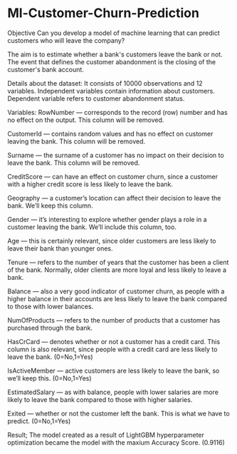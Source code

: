 # Ml-Customer-Churn-Prediction

Objective
Can you develop a model of machine learning that can predict customers who will leave the company?

The aim is to estimate whether a bank's customers leave the bank or not. The event that defines the customer abandonment is the closing of the customer's bank account.

Details about the dataset:
It consists of 10000 observations and 12 variables. Independent variables contain information about customers. Dependent variable refers to customer abandonment status.

Variables:
RowNumber — corresponds to the record (row) number and has no effect on the output. This column will be removed.

CustomerId — contains random values and has no effect on customer leaving the bank. This column will be removed.

Surname — the surname of a customer has no impact on their decision to leave the bank. This column will be removed.

CreditScore — can have an effect on customer churn, since a customer with a higher credit score is less likely to leave the bank.

Geography — a customer’s location can affect their decision to leave the bank. We’ll keep this column.

Gender — it’s interesting to explore whether gender plays a role in a customer leaving the bank. We’ll include this column, too.

Age — this is certainly relevant, since older customers are less likely to leave their bank than younger ones.

Tenure — refers to the number of years that the customer has been a client of the bank. Normally, older clients are more loyal and less likely to leave a bank.

Balance — also a very good indicator of customer churn, as people with a higher balance in their accounts are less likely to leave the bank compared to those with lower balances.

NumOfProducts — refers to the number of products that a customer has purchased through the bank.

HasCrCard — denotes whether or not a customer has a credit card. This column is also relevant, since people with a credit card are less likely to leave the bank. (0=No,1=Yes)

IsActiveMember — active customers are less likely to leave the bank, so we’ll keep this. (0=No,1=Yes)

EstimatedSalary — as with balance, people with lower salaries are more likely to leave the bank compared to those with higher salaries.

Exited — whether or not the customer left the bank. This is what we have to predict. (0=No,1=Yes)

Result;
The model created as a result of LightGBM hyperparameter optimization became the model with the maxium Accuracy Score. (0.9116)

